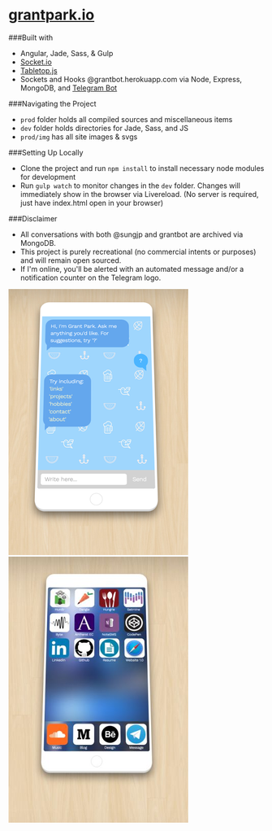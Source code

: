 # [grantpark.io](http://grantpark.io)
###Built with
* Angular, Jade, Sass, & Gulp  
* [Socket.io](http://socket.io/)  
* [Tabletop.js](https://github.com/jsoma/tabletop)  
* Sockets and Hooks @grantbot.herokuapp.com via Node, Express, MongoDB, and [Telegram Bot](https://core.telegram.org/bots/api)

###Navigating the Project
* `prod` folder holds all compiled sources and miscellaneous items
* `dev` folder holds directories for Jade, Sass, and JS
* `prod/img` has all site images & svgs  

###Setting Up Locally
* Clone the project and run `npm install` to install necessary node modules for development
* Run `gulp watch` to monitor changes in the `dev` folder. Changes will immediately show in the browser via Livereload. (No server is required, just have index.html open in your browser)  

###Disclaimer
* All conversations with both @sungjp and grantbot are archived via MongoDB.
* This project is purely recreational (no commercial intents or purposes) and will remain open sourced.  
* If I'm online, you'll be alerted with an automated message and/or a notification counter on the Telegram logo.  



![](prod/img/website2.png?raw=true "Grant Hyun Park")
![](prod/img/website.jpg?raw=true "Grant Hyun Park")
